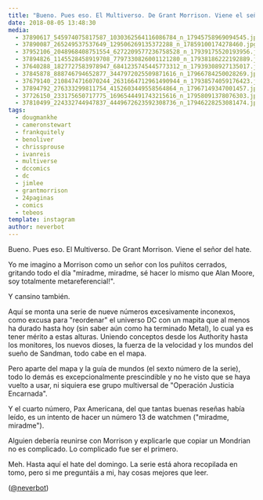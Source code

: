 ```yaml
---
title: "Bueno. Pues eso. El Multiverso. De Grant Morrison. Viene el señor del hate"
date: 2018-08-05 13:48:30
media: 
  - 37890617_545974075817587_1030362564116086784_n_17945758969094545.jpg
  - 37890087_265249537537649_129506269135372288_n_17859100174278460.jpg
  - 37952106_2048968408751554_6272209577236758528_n_17939175520193956.jpg
  - 37894826_1145528458919708_7797330826001121280_n_17938186222192889.jpg
  - 37640288_1827727583978947_6841235745445773312_n_17939308927135017.jpg
  - 37845878_888746794652877_3447972025509871616_n_17966784250028269.jpg
  - 37679140_2108474716070244_2631664712961490944_n_17938574059176423.jpg
  - 37894792_276333299811754_4152603449558564864_n_17967149347001457.jpg
  - 37726150_233175650717775_1696544491743215616_n_17958091378076303.jpg
  - 37810499_224332744947837_4449672623592308736_n_17946228253081474.jpg
tags: 
  - dougmankhe
  - cameronstewart
  - frankquitely
  - benoliver
  - chrissprouse
  - ivanreis
  - multiverse
  - dccomics
  - dc
  - jimlee
  - grantmorrison
  - 24paginas
  - comics
  - tebeos
template: instagram
author: neverbot
---
```


Bueno. Pues eso. El Multiverso. De Grant Morrison. Viene el señor del hate.


Yo me imagino a Morrison como un señor con los puñitos cerrados, gritando todo el día "miradme, miradme, sé hacer lo mismo que Alan Moore, soy totalmente metareferencial!".


Y cansino también.


Aquí se monta una serie de nueve números excesivamente inconexos, como excusa para "reordenar" el universo DC con un mapita que al menos ha durado hasta hoy (sin saber aún como ha terminado Metal), lo cual ya es tener mérito a estas alturas. Uniendo conceptos desde los Authority hasta los monitores, los nuevos dioses, la fuerza de la velocidad y los mundos del sueño de Sandman, todo cabe en el mapa.


Pero aparte del mapa y la guía de mundos (el sexto número de la serie), todo lo demás es excepcionalmente prescindible y no he visto que se haya vuelto a usar, ni siquiera ese grupo multiversal de "Operación Justicia Encarnada".


Y el cuarto número, Pax Americana, del que tantas buenas reseñas había leído, es un intento de hacer un número 13 de watchmen ("miradme, miradme").


Alguien debería reunirse con Morrison y explicarle que copiar un Mondrian no es complicado. Lo complicado fue ser el primero.


Meh. Hasta aquí el hate del domingo. La serie está ahora recopilada en tomo, pero si me preguntáis a mi, hay cosas mejores que leer.


([@neverbot](https://instagram.com/neverbot))




